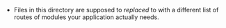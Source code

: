- Files in this directory are supposed to _replaced_ to with a different list of routes of modules your application actually needs.

